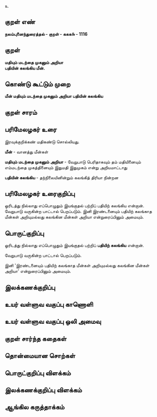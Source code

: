உ

## குறள் எண் 

**நலம்புனைந்துரைத்தல் - குறள் - ககக௬ - 1116**

## குறள் 

**மதியும் மடந்தை முகனும் அறியா  
பதியின் கலங்கிய மீன்.**

## கொண்டு கூட்டும் முறை

**மீன் மதியும் மடந்தை முகனும் அறியா பதியின் கலங்கிய**

## குறள் சாரம் 


## பரிமேலழகர் உரை

இரவுக்குறிக்கண் மதிகண்டு சொல்லியது. 

**மீன்** - வானத்து மீன்கள் 

**மதியும் மடந்தை முகனும் அறியா** - வேறுபாடு பெரிதாகவும் தம் மதியினையும் எம்மடந்தை முகத்தினையும் இதுமதி இதுமுகம் என்று அறியமாட்டாது 

**பதியின் கலங்கிய** - தந்நிலையினின்றும் கலங்கித் திரியா நின்றன

## பரிமேலழகர் உரைகுறிப்பு   

ஓரிடத்து நில்லாது எப்பொழுதும் இயங்குதல் பற்றிப் பதியிற் கலங்கிய என்றான். வேறுபாடு வருகின்ற பாட்டால் பெறப்படும். இனி இரண்டனையும் பதியிற் கலங்காத மீன்கள் அறியுமல்லது கலங்கின மீன்கள் அறியா என்றுரைப்பினும் அமையும்.

## பொருட்குறிப்பு 

ஓரிடத்து நில்லாது எப்பொழுதும் இயங்குதல் பற்றிப் **பதியிற் கலங்கிய** என்றான். 

வேறுபாடு வருகின்ற பாட்டால் பெறப்படும். 

இனி 'இரண்டனையும் பதியிற் கலங்காத மீன்கள் அறியுமல்லது கலங்கின மீன்கள் அறியா' என்றுரைப்பினும் அமையும்.

## இலக்கணக்குறிப்பு  


## உயர் வள்ளுவ வகுப்பு காணொளி


## உயர் வள்ளுவ வகுப்பு ஒலி அமைவு 

 
## குறள் சார்ந்த கதைகள் 


## தொன்மையான சொற்கள்


## பொருட்குறிப்பு விளக்கம்


## இலக்கணக்குறிப்பு விளக்கம்


## ஆங்கில கருத்தாக்கம் 


